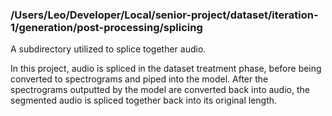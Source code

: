 ### /Users/Leo/Developer/Local/senior-project/dataset/iteration-1/generation/post-processing/splicing



A subdirectory utilized to splice together audio.



In this project, audio is spliced in the dataset treatment phase, before being converted to spectrograms and piped into the model. After the spectrograms outputted by the model are converted back into audio, the segmented audio is spliced together back into its original length. 
